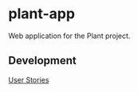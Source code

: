 # plant-app

Web application for the Plant project.

## Development

[User Stories](https://docs.google.com/spreadsheets/d/1v_iZz4tzJMvPtGgQjVL1LW3vZk9nohlTtP_7odDOoI8/edit?usp=drive_web)
